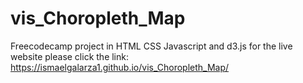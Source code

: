 # vis_Choropleth_Map

Freecodecamp project in HTML CSS Javascript and d3.js
for the live website please click the link: https://ismaelgalarza1.github.io/vis_Choropleth_Map/
